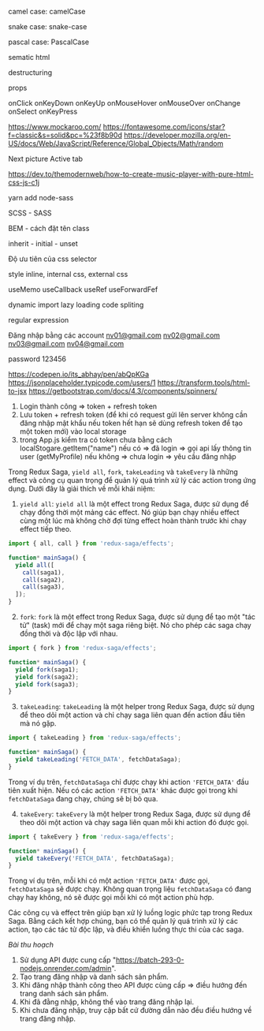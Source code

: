 camel case: camelCase

snake case: snake-case

pascal case: PascalCase

sematic html

destructuring

props

onClick
onKeyDown
onKeyUp
onMouseHover
onMouseOver
onChange
onSelect
onKeyPress

https://www.mockaroo.com/
https://fontawesome.com/icons/star?f=classic&s=solid&pc=%23f8b90d
https://developer.mozilla.org/en-US/docs/Web/JavaScript/Reference/Global_Objects/Math/random

Next picture
Active tab

https://dev.to/themodernweb/how-to-create-music-player-with-pure-html-css-js-c1j

yarn add node-sass

SCSS - SASS

BEM - cách đặt tên class

inherit - initial - unset

Độ ưu tiên của css selector

style inline, internal css, external css

useMemo
useCallback
useRef
useForwardFef

dynamic import
lazy loading
code spliting

regular expression


Đăng nhập bằng các account
nv01@gmail.com
nv02@gmail.com
nv03@gmail.com
nv04@gmail.com

password 123456

https://codepen.io/its_abhay/pen/abQpKGa
https://jsonplaceholder.typicode.com/users/1
https://transform.tools/html-to-jsx
https://getbootstrap.com/docs/4.3/components/spinners/

1. Login thành công => token + refresh token
2. Lưu token + refresh token (để khi có request gửi lên server không cần đăng nhập mật khẩu
nếu token hết hạn sẽ dùng refresh token để tạo một token mới) vào local storage
3. trong App.js kiểm tra có token chưa bằng cách localStogare.getItem("name")
nếu có => đã login => gọi api lấy thông tin user (getMyProfile)
nếu không => chưa login => yêu cầu đăng nhập



Trong Redux Saga, `yield all`, `fork`, `takeLeading` và `takeEvery` là những effect và công cụ quan trọng để quản lý quá trình xử lý các action trong ứng dụng. Dưới đây là giải thích về mỗi khái niệm:

1. `yield all`: `yield all` là một effect trong Redux Saga, được sử dụng để chạy đồng thời một mảng các effect. Nó giúp bạn chạy nhiều effect cùng một lúc mà không chờ đợi từng effect hoàn thành trước khi chạy effect tiếp theo.

```javascript
import { all, call } from 'redux-saga/effects';

function* mainSaga() {
  yield all([
    call(saga1),
    call(saga2),
    call(saga3),
  ]);
}
```

2. `fork`: `fork` là một effect trong Redux Saga, được sử dụng để tạo một "tác tử" (task) mới để chạy một saga riêng biệt. Nó cho phép các saga chạy đồng thời và độc lập với nhau.

```javascript
import { fork } from 'redux-saga/effects';

function* mainSaga() {
  yield fork(saga1);
  yield fork(saga2);
  yield fork(saga3);
}
```

3. `takeLeading`: `takeLeading` là một helper trong Redux Saga, được sử dụng để theo dõi một action và chỉ chạy saga liên quan đến action đầu tiên mà nó gặp.

```javascript
import { takeLeading } from 'redux-saga/effects';

function* mainSaga() {
  yield takeLeading('FETCH_DATA', fetchDataSaga);
}
```

Trong ví dụ trên, `fetchDataSaga` chỉ được chạy khi action `'FETCH_DATA'` đầu tiên xuất hiện. Nếu có các action `'FETCH_DATA'` khác được gọi trong khi `fetchDataSaga` đang chạy, chúng sẽ bị bỏ qua.

4. `takeEvery`: `takeEvery` là một helper trong Redux Saga, được sử dụng để theo dõi một action và chạy saga liên quan mỗi khi action đó được gọi.

```javascript
import { takeEvery } from 'redux-saga/effects';

function* mainSaga() {
  yield takeEvery('FETCH_DATA', fetchDataSaga);
}
```

Trong ví dụ trên, mỗi khi có một action `'FETCH_DATA'` được gọi, `fetchDataSaga` sẽ được chạy. Không quan trọng liệu `fetchDataSaga` có đang chạy hay không, nó sẽ được gọi mỗi khi có một action phù hợp.

Các công cụ và effect trên giúp bạn xử lý luồng logic phức tạp trong Redux Saga. Bằng cách kết hợp chúng, bạn có thể quản lý quá trình xử lý các action, tạo các tác tử độc lập, và điều khiển luồng thực thi của các saga.

*Bài thu hoạch*
1. Sử dụng API được cung cấp "https://batch-293-0-nodejs.onrender.com/admin".
2. Tạo trang đăng nhập và danh sách sản phẩm.
3. Khi đăng nhập thành công theo API được cùng cấp => điều hướng đến trang danh sách sản phẩm.
4. Khi đã đằng nhập, không thể vào trang đăng nhập lại.
5. Khi chưa đăng nhập, truy cập bất cứ đường dẫn nào đều điều hướng về trang đăng nhập.